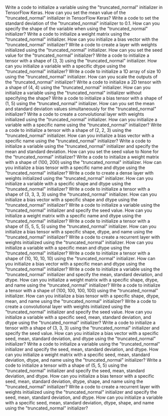 Write a code to initialize a variable using the "truncated_normal" initializer in TensorFlow Keras.
How can you set the mean value of the "truncated_normal" initializer in TensorFlow Keras?
Write a code to set the standard deviation of the "truncated_normal" initializer to 0.1.
How can you specify the shape of the variable when using the "truncated_normal" initializer?
Write a code to initialize a weight matrix using the "truncated_normal" initializer.
How can you initialize a bias vector with the "truncated_normal" initializer?
Write a code to create a layer with weights initialized using the "truncated_normal" initializer.
How can you set the seed value for the "truncated_normal" initializer?
Write a code to initialize a tensor with a shape of (3, 3) using the "truncated_normal" initializer.
How can you initialize a variable with a specific dtype using the "truncated_normal" initializer?
Write a code to initialize a 1D array of size 10 using the "truncated_normal" initializer.
How can you scale the outputs of the "truncated_normal" initializer?
Write a code to initialize a 2D tensor with a shape of (4, 4) using the "truncated_normal" initializer.
How can you initialize a variable using the "truncated_normal" initializer without specifying the shape?
Write a code to initialize a bias tensor with a shape of (1, 5) using the "truncated_normal" initializer.
How can you set the mean and standard deviation values simultaneously for the "truncated_normal" initializer?
Write a code to create a convolutional layer with weights initialized using the "truncated_normal" initializer.
How can you initialize a variable with a specific name using the "truncated_normal" initializer?
Write a code to initialize a tensor with a shape of (2, 2, 3) using the "truncated_normal" initializer.
How can you initialize a bias vector with a specific name using the "truncated_normal" initializer?
Write a code to initialize a variable using the "truncated_normal" initializer and specify the mean and standard deviation.
How can you set the seed value to None for the "truncated_normal" initializer?
Write a code to initialize a weight matrix with a shape of (100, 200) using the "truncated_normal" initializer.
How can you initialize a bias tensor with a specific name and dtype using the "truncated_normal" initializer?
Write a code to create a dense layer with weights initialized using the "truncated_normal" initializer.
How can you initialize a variable with a specific shape and dtype using the "truncated_normal" initializer?
Write a code to initialize a tensor with a shape of (3, 3, 3, 3) using the "truncated_normal" initializer.
How can you initialize a bias vector with a specific shape and dtype using the "truncated_normal" initializer?
Write a code to initialize a variable using the "truncated_normal" initializer and specify the seed value.
How can you initialize a weight matrix with a specific name and dtype using the "truncated_normal" initializer?
Write a code to initialize a tensor with a shape of (5, 5, 5, 5) using the "truncated_normal" initializer.
How can you initialize a bias tensor with a specific shape, dtype, and name using the "truncated_normal" initializer?
Write a code to create a recurrent layer with weights initialized using the "truncated_normal" initializer.
How can you initialize a variable with a specific mean and dtype using the "truncated_normal" initializer?
Write a code to initialize a tensor with a shape of (10, 10, 10, 10) using the "truncated_normal" initializer.
How can you initialize a bias vector with a specific mean and dtype using the "truncated_normal" initializer?
Write a code to initialize a variable using the "truncated_normal" initializer and specify the mean, standard deviation, and dtype.
How can you initialize a weight matrix with a specific shape, dtype, and name using the "truncated_normal" initializer?
Write a code to initialize a tensor with a shape of (100, 100, 100, 100) using the "truncated_normal" initializer.
How can you initialize a bias tensor with a specific shape, dtype, mean, and name using the "truncated_normal" initializer?
Write a code to create a convolutional layer with weights initialized using the "truncated_normal" initializer and specify the seed value.
How can you initialize a variable with a specific seed, mean, standard deviation, and dtype using the "truncated_normal" initializer?
Write a code to initialize a tensor with a shape of (3, 3, 3) using the "truncated_normal" initializer and specify the seed value.
How can you initialize a bias vector with a specific seed, mean, standard deviation, and dtype using the "truncated_normal" initializer?
Write a code to initialize a variable using the "truncated_normal" initializer and specify the seed, mean, standard deviation, and dtype.
How can you initialize a weight matrix with a specific seed, mean, standard deviation, dtype, and name using the "truncated_normal" initializer?
Write a code to initialize a tensor with a shape of (5, 5, 5) using the "truncated_normal" initializer and specify the seed, mean, standard deviation, and dtype.
How can you initialize a bias tensor with a specific seed, mean, standard deviation, dtype, shape, and name using the "truncated_normal" initializer?
Write a code to create a recurrent layer with weights initialized using the "truncated_normal" initializer and specify the seed, mean, standard deviation, and dtype.
How can you initialize a variable with a specific seed, mean, standard deviation, dtype, shape, and name using the "truncated_normal" initializer?